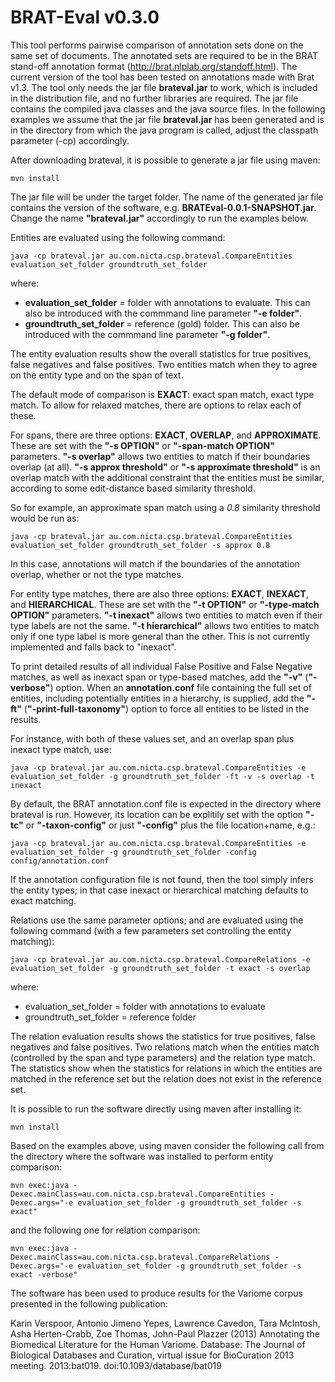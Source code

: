 # BRAT-Eval v0.3.0


This tool performs pairwise comparison of annotation sets done on the same set of documents.
The annotated sets are required to be in the BRAT stand-off annotation format (http://brat.nlplab.org/standoff.html).
The current version of the tool has been tested on annotations made with Brat v1.3.
The tool only needs the jar file **brateval.jar** to work, which is included in the distribution file, and no further libraries are required.
The jar file contains the compiled java classes and the java source files.
In the following examples we assume that the jar file **brateval.jar** has been generated and is in the directory from which the java program is called, adjust the classpath parameter (-cp) accordingly.

After downloading brateval, it is possible to generate a jar file using maven:

```
mvn install
```

The jar file will be under the target folder. The name of the generated jar file contains the version of the software, e.g. **BRATEval-0.0.1-SNAPSHOT.jar**.
Change the name **"brateval.jar"** accordingly to run the examples below.

Entities are evaluated using the following command:

```
java -cp brateval.jar au.com.nicta.csp.brateval.CompareEntities evaluation_set_folder groundtruth_set_folder 
```
where:
- **evaluation_set_folder** = folder with annotations to evaluate. This can also be introduced with the commmand line parameter **"-e folder"**.
- **groundtruth_set_folder** = reference (gold) folder. This can also be introduced with the commmand line parameter **"-g folder"**.

The entity evaluation results show the overall statistics for true positives, false negatives and false positives.
Two entities match when they to agree on the entity type and on the span of text.

The default mode of comparison is **EXACT**: exact span match, exact type match.
To allow for relaxed matches, there are options to relax each of these.

For spans, there are three options: **EXACT**, **OVERLAP**, and **APPROXIMATE**. These are set with the **"-s OPTION"** or **"-span-match OPTION"** parameters.
**"-s overlap"** allows two entities to match if their boundaries overlap (at all).
**"-s approx threshold"** or **"-s approximate threshold"** is an overlap match with the additional constraint that the entities must be similar, according to some edit-distance based similarity threshold.

So for example, an approximate span match using a *0.8* similarity threshold would be run as: 
```
java -cp brateval.jar au.com.nicta.csp.brateval.CompareEntities evaluation_set_folder groundtruth_set_folder -s approx 0.8
```   
In this case, annotations will match if the boundaries of the annotation overlap, whether or not the type matches.


For entity type matches, there are also three options: **EXACT**, **INEXACT**, and **HIERARCHICAL**. These are set with the **"-t OPTION"** or **"-type-match OPTION"** parameters.
**"-t inexact"** allows two entities to match even if their type labels are not the same.
**"-t hierarchical"** allows two entities to match only if one type label is more general than the other. This is not currently implemented and falls back to "inexact".

To print detailed results of all individual False Positive and False Negative matches, as well as inexact span or type-based matches, add the **"-v"** (**"-verbose"**) option.
When an **annotation.conf** file containing the full set of entities, including potentially entities in a hierarchy, is supplied, add the **"-ft"** (**"-print-full-taxonomy"**) option to force all entities to be listed in the results.

For instance, with both of these values set, and an overlap span plus inexact type match, use:
```
java -cp brateval.jar au.com.nicta.csp.brateval.CompareEntities -e evaluation_set_folder -g groundtruth_set_folder -ft -v -s overlap -t inexact
```

By default, the BRAT annotation.conf file is expected in the directory where brateval is run. However, its location can be explitily set with the option **"-tc"** or **"-taxon-config"** or just **"-config"** plus the file location+name, e.g.:
```
java -cp brateval.jar au.com.nicta.csp.brateval.CompareEntities -e evaluation_set_folder -g groundtruth_set_folder -config config/annotation.conf
```
If the annotation configuration file is not found, then the tool simply infers the entity types; in that case inexact or hierarchical matching defaults to exact matching.


Relations use the same parameter options; and are evaluated using the following command (with a few parameters set controlling the entity matching):
```
java -cp brateval.jar au.com.nicta.csp.brateval.CompareRelations -e evaluation_set_folder -g groundtruth_set_folder -t exact -s overlap
```
where:
- evaluation_set_folder = folder with annotations to evaluate
- groundtruth_set_folder = reference folder

The relation evaluation results shows the statistics for true positives, false negatives and false positives.
Two relations match when the entities match (controlled by the span and type parameters) and the relation type match.
The statistics show when the statistics for relations in which the entities are matched in the reference set but the relation does not exist in the reference set.



It is possible to run the software directly using maven after installing it:

```
mvn install
```

Based on the examples above, using maven consider the following call from the directory where the software was installed to perform entity comparison:

```
mvn exec:java -Dexec.mainClass=au.com.nicta.csp.brateval.CompareEntities -Dexec.args="-e evaluation_set_folder -g groundtruth_set_folder -s exact"
```

and the following one for relation comparison:

```
mvn exec:java -Dexec.mainClass=au.com.nicta.csp.brateval.CompareRelations -Dexec.args="-e evaluation_set_folder -g groundtruth_set_folder -s exact -verbose"
```

The software has been used to produce results for the Variome corpus presented in the following publication:

Karin Verspoor, Antonio Jimeno Yepes, Lawrence Cavedon, Tara McIntosh, Asha Herten-Crabb, Zoe Thomas, John-Paul Plazzer (2013)
Annotating the Biomedical Literature for the Human Variome.
Database: The Journal of Biological Databases and Curation, virtual issue for BioCuration 2013 meeting. 2013:bat019.
doi:10.1093/database/bat019
